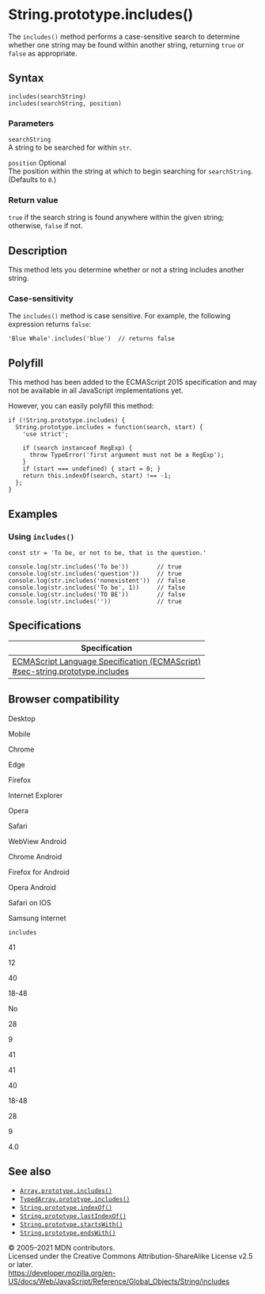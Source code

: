 String.prototype.includes()
===========================

The `includes()` method performs a case-sensitive search to determine whether one string may be found within another string, returning `true` or `false` as appropriate.

Syntax
------

    includes(searchString)
    includes(searchString, position)

### Parameters

`searchString`  
A string to be searched for within `str`.

 `position` <span class="badge inline optional">Optional</span>   
The position within the string at which to begin searching for `searchString`. (Defaults to `0`.)

### Return value

`true` if the search string is found anywhere within the given string; otherwise, `false` if not.

Description
-----------

This method lets you determine whether or not a string includes another string.

### Case-sensitivity

The `includes()` method is case sensitive. For example, the following expression returns `false`:

    'Blue Whale'.includes('blue')  // returns false

Polyfill
--------

This method has been added to the ECMAScript 2015 specification and may not be available in all JavaScript implementations yet.

However, you can easily polyfill this method:

    if (!String.prototype.includes) {
      String.prototype.includes = function(search, start) {
        'use strict';

        if (search instanceof RegExp) {
          throw TypeError('first argument must not be a RegExp');
        }
        if (start === undefined) { start = 0; }
        return this.indexOf(search, start) !== -1;
      };
    }

Examples
--------

### Using `includes()`

    const str = 'To be, or not to be, that is the question.'

    console.log(str.includes('To be'))        // true
    console.log(str.includes('question'))     // true
    console.log(str.includes('nonexistent'))  // false
    console.log(str.includes('To be', 1))     // false
    console.log(str.includes('TO BE'))        // false
    console.log(str.includes(''))             // true

Specifications
--------------

<table><thead><tr class="header"><th>Specification</th></tr></thead><tbody><tr class="odd"><td><a href="https://tc39.es/ecma262/#sec-string.prototype.includes">ECMAScript Language Specification (ECMAScript)<br />
<span class="small">#sec-string.prototype.includes</span></a></td></tr></tbody></table>

Browser compatibility
---------------------

Desktop

Mobile

Chrome

Edge

Firefox

Internet Explorer

Opera

Safari

WebView Android

Chrome Android

Firefox for Android

Opera Android

Safari on IOS

Samsung Internet

`includes`

41

12

40

18-48

No

28

9

41

41

40

18-48

28

9

4.0

See also
--------

-   [`Array.prototype.includes()`](../array/includes)
-   [`TypedArray.prototype.includes()`](../typedarray/includes)
-   [`String.prototype.indexOf()`](indexof)
-   [`String.prototype.lastIndexOf()`](lastindexof)
-   [`String.prototype.startsWith()`](startswith)
-   [`String.prototype.endsWith()`](endswith)

© 2005–2021 MDN contributors.  
Licensed under the Creative Commons Attribution-ShareAlike License v2.5 or later.  
<a href="https://developer.mozilla.org/en-US/docs/Web/JavaScript/Reference/Global_Objects/String/includes" class="_attribution-link">https://developer.mozilla.org/en-US/docs/Web/JavaScript/Reference/Global_Objects/String/includes</a>
